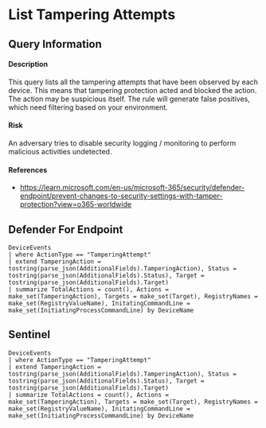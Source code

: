 # List Tampering Attempts

## Query Information

#### Description
This query lists all the tampering attempts that have been observed by each device. This means that tampering protection acted and blocked the action. The action may be suspicious itself. The rule will generate false positives, which need filtering based on your environment. 

#### Risk
An adversary tries to disable security logging / monitoring to perform malicious activities undetected. 

#### References
- https://learn.microsoft.com/en-us/microsoft-365/security/defender-endpoint/prevent-changes-to-security-settings-with-tamper-protection?view=o365-worldwide

## Defender For Endpoint
```
DeviceEvents
| where ActionType == "TamperingAttempt"
| extend TamperingAction = tostring(parse_json(AdditionalFields).TamperingAction), Status = tostring(parse_json(AdditionalFields).Status), Target = tostring(parse_json(AdditionalFields).Target)
| summarize TotalActions = count(), Actions = make_set(TamperingAction), Targets = make_set(Target), RegistryNames = make_set(RegistryValueName), InitatingCommandLine = make_set(InitiatingProcessCommandLine) by DeviceName
```
## Sentinel
```
DeviceEvents
| where ActionType == "TamperingAttempt"
| extend TamperingAction = tostring(parse_json(AdditionalFields).TamperingAction), Status = tostring(parse_json(AdditionalFields).Status), Target = tostring(parse_json(AdditionalFields).Target)
| summarize TotalActions = count(), Actions = make_set(TamperingAction), Targets = make_set(Target), RegistryNames = make_set(RegistryValueName), InitatingCommandLine = make_set(InitiatingProcessCommandLine) by DeviceName
```